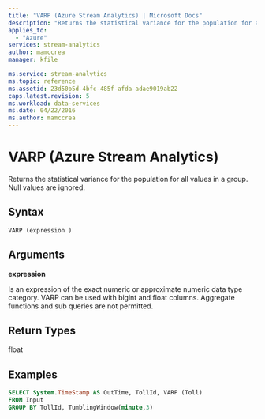 ```yaml
---
title: "VARP (Azure Stream Analytics) | Microsoft Docs"
description: "Returns the statistical variance for the population for all values in a group. Null values are ignored.  "
applies_to: 
  - "Azure"
services: stream-analytics
author: mamccrea
manager: kfile

ms.service: stream-analytics
ms.topic: reference
ms.assetid: 23d50b5d-4bfc-485f-afda-adae9019ab22
caps.latest.revision: 5
ms.workload: data-services
ms.date: 04/22/2016
ms.author: mamccrea
---
```

# VARP (Azure Stream Analytics)
  Returns the statistical variance for the population for all values in a group. Null values are ignored.  
  
 ## Syntax  
  
```  
VARP (expression )  
```  
  
## Arguments  
 **expression**  
  
 Is an expression of the exact numeric or approximate numeric data type category. VARP can be used with bigint and float columns. Aggregate functions and sub queries are not permitted.  
  
## Return Types  
 float  
  
## Examples  
  
```SQL  
SELECT System.TimeStamp AS OutTime, TollId, VARP (Toll)   
FROM Input  
GROUP BY TollId, TumblingWindow(minute,3)  
  
```  
  
  
